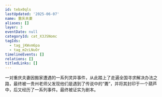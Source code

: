 ```yaml
---
id: tebx0qls
lastUpdated: '2025-06-07'
name: 重庆夫妻
aliases: []
layer: 3
eventDate: null
categoryId: cat_X3JSNomc
tagIds:
  - tag_jKWvm6pa
  - tag_m2cLNuOr
timelineEvents: []
relations: []
titledLinks: []
---
```

一对重庆夫妻因搬家遭遇的一系列灵异事件，从此踏上了走遍全国寻求解决办法之路，最终被一贵州老师父发现他们是遇到了传说中的“聻”，并将其封印于一个葫芦中，后又经历了一系列事件。最终被证实为剧本。
